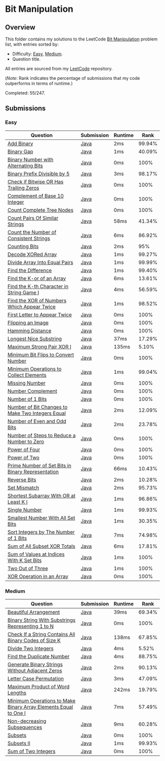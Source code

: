 # Bit Manipulation

## Overview
This folder contains my solutions to the LeetCode [Bit Manipulation](https://leetcode.com/problem-list/bit-manipulation/) problem list,
with entries sorted by:
- Difficulty: [Easy](#easy), [Medium](#medium).
- Question title.

All entries are sourced from my [LeetCode](https://github.com/shumarb/leetcode) repository.

(*Note*: Rank indicates the percentage of submissions that my code outperforms in terms of runtime.)

Completed: 55/247.

## Submissions
### Easy
| Question                                                                                                                                          | Submission                                                                                                             | Runtime | Rank   |
|---------------------------------------------------------------------------------------------------------------------------------------------------|------------------------------------------------------------------------------------------------------------------------|---------|--------|
| [Add Binary](https://leetcode.com/problems/add-binary/description/)                                                                               | [Java](https://github.com/shumarb/leetcode/blob/main/submissions/AddBinary.java)                                       | 2ms     | 99.94% |
| [Binary Gap](https://leetcode.com/problems/binary-gap/description/)                                                                               | [Java](https://github.com/shumarb/leetcode/blob/main/submissions/BinaryGap.java)                                       | 1ms     | 40.09% |
| [Binary Number with Alternating Bits](https://leetcode.com/problems/binary-number-with-alternating-bits/description/)                             | [Java](https://github.com/shumarb/leetcode/blob/main/submissions/BinaryNumberWithAlternatingBits.java)                 | 0ms     | 100%   |
| [Binary Prefix Divisible by 5](https://leetcode.com/problems/binary-prefix-divisible-by-5/description/)                                           | [Java](https://github.com/shumarb/leetcode/blob/main/submissions/BinaryPrefixDivisibleBy5.java)                        | 3ms     | 98.17% |
| [Check if Bitwise OR Has Trailing Zeros](https://leetcode.com/problems/check-if-bitwise-or-has-trailing-zeros/description/)                       | [Java](https://github.com/shumarb/leetcode/blob/main/submissions/CheckIfBitwiseOrHasTrailingZeros.java)                | 0ms     | 100%   |
| [Complement of Base 10 Integer](https://leetcode.com/problems/complement-of-base-10-integer/description/)                                         | [Java](https://github.com/shumarb/leetcode/blob/main/submissions/ComplementOfBase10Integer.java)                       | 0ms     | 100%   |
| [Count Complete Tree Nodes](https://leetcode.com/problems/count-complete-tree-nodes/description/)                                                 | [Java](https://github.com/shumarb/leetcode/blob/main/submissions/CountCompleteTreeNodes.java)                          | 0ms     | 100%   |
| [Count Pairs Of Similar Strings](https://leetcode.com/problems/count-pairs-of-similar-strings/description/)                                       | [Java](https://github.com/shumarb/leetcode/blob/main/submissions/CountPairsOfSimilarStrings.java)                      | 58ms    | 41.34% |
| [Count the Number of Consistent Strings](https://leetcode.com/problems/count-the-number-of-consistent-strings/description/)                       | [Java](https://github.com/shumarb/leetcode/blob/main/submissions/CountTheNumberOfConsistentStrings.java)               | 6ms     | 86.92% |
| [Counting Bits](https://leetcode.com/problems/counting-bits/description/)                                                                         | [Java](https://github.com/shumarb/leetcode/blob/main/submissions/CountingBits.java)                                    | 2ms     | 95%    |
| [Decode XORed Array](https://leetcode.com/problems/decode-xored-array/description/)                                                               | [Java](https://github.com/shumarb/leetcode/blob/main/submissions/DecodeXoredArray.java)                                | 1ms     | 99.27% |
| [Divide Array Into Equal Pairs](https://leetcode.com/problems/divide-array-into-equal-pairs/description/)                                         | [Java](https://github.com/shumarb/leetcode/blob/main/submissions/DivideArrayIntoEqualPairs.java)                       | 1ms     | 99.99% |
| [Find the Difference](https://leetcode.com/problems/find-the-difference/description/)                                                             | [Java](https://github.com/shumarb/leetcode/blob/main/submissions/FindTheDifference.java)                               | 1ms     | 99.40% |
| [Find the K-or of an Array](https://leetcode.com/problems/find-the-k-or-of-an-array/description/)                                                 | [Java](https://github.com/shumarb/leetcode/blob/main/submissions/FindTheKOrOfAnArray.java)                             | 6ms     | 13.61% |
| [Find the K-th Character in String Game I](https://leetcode.com/problems/find-the-k-th-character-in-string-game-i/description/)                   | [Java](https://github.com/shumarb/leetcode/blob/main/submissions/FindTheKthCharacterInStringGameOne.java)              | 4ms     | 56.59% |
| [Find the XOR of Numbers Which Appear Twice](https://leetcode.com/problems/find-the-xor-of-numbers-which-appear-twice/description/)               | [Java](https://github.com/shumarb/leetcode/blob/main/submissions/FindTheXOROfNumbersWhichAppearTwice.java)             | 1ms     | 98.52% |
| [First Letter to Appear Twice](https://leetcode.com/problems/first-letter-to-appear-twice/description/)                                           | [Java](https://github.com/shumarb/leetcode/blob/main/submissions/FirstLetterToAppearTwice.java)                        | 0ms     | 100%   |
| [Flipping an Image](https://leetcode.com/problems/flipping-an-image/description)                                                                  | [Java](https://github.com/shumarb/leetcode/blob/main/submissions/FlippingAnImage.java)                                 | 0ms     | 100%   |
| [Hamming Distance](https://leetcode.com/problems/hamming-distance/description)                                                                    | [Java](https://github.com/shumarb/leetcode/blob/main/submissions/HammingDistance.java)                                 | 0ms     | 100%   |
| [Longest Nice Substring](https://leetcode.com/problems/longest-nice-substring/description/)                                                       | [Java](https://github.com/shumarb/leetcode/blob/main/submissions/LongestNiceSubstring.java)                            | 37ms    | 17.29% |
| [Maximum Strong Pair XOR I](https://leetcode.com/problems/maximum-strong-pair-xor-i/description/)                                                 | [Java](https://github.com/shumarb/leetcode/blob/main/submissions/MaximumStrongPairXorOne.java)                         | 135ms   | 5.10%  |
| [Minimum Bit Flips to Convert Number](https://leetcode.com/problems/minimum-bit-flips-to-convert-number/description/)                             | [Java](https://github.com/shumarb/leetcode/blob/main/submissions/MinimumBitFlipsToConvertNumber.java)                  | 0ms     | 100%   |
| [Minimum Operations to Collect Elements](https://leetcode.com/problems/minimum-operations-to-collect-elements/description/)                       | [Java](https://github.com/shumarb/leetcode/blob/main/submissions/MinimumOperationsToCollectElements.java)              | 1ms     | 99.04% |
| [Missing Number](https://leetcode.com/problems/missing-number/description/)                                                                       | [Java](https://github.com/shumarb/leetcode/blob/main/submissions/MissingNumber.java)                                   | 0ms     | 100%   |
| [Number Complement](https://leetcode.com/problems/number-complement/description/)                                                                 | [Java](https://github.com/shumarb/leetcode/blob/main/submissions/NumberComplement.java)                                | 0ms     | 100%   |
| [Number of 1 Bits](https://leetcode.com/problems/number-of-1-bits/description/)                                                                   | [Java](https://github.com/shumarb/leetcode/blob/main/submissions/NumberOf1Bits.java)                                   | 0ms     | 100%   |
| [Number of Bit Changes to Make Two Integers Equal](https://leetcode.com/problems/number-of-bit-changes-to-make-two-integers-equal/description/)   | [Java](https://github.com/shumarb/leetcode/blob/main/submissions/NumberOfBitChangesToMakeTwoIntegersEqual.java)        | 2ms     | 12.09% |
| [Number of Even and Odd Bits](https://leetcode.com/problems/number-of-even-and-odd-bits/description/)                                             | [Java](https://github.com/shumarb/leetcode/blob/main/submissions/NumberOfEvenAndOddBits.java)                          | 2ms     | 23.78% |
| [Number of Steps to Reduce a Number to Zero](https://leetcode.com/problems/number-of-steps-to-reduce-a-number-to-zero/description/)               | [Java](https://github.com/shumarb/leetcode/blob/main/submissions/NumberOfStepsToReduceANumberToZero.java)              | 0ms     | 100%   |
| [Power of Four](https://leetcode.com/problems/power-of-four/description/)                                                                         | [Java](https://github.com/shumarb/leetcode/blob/main/submissions/PowerOfFour.java)                                     | 0ms     | 100%   |
| [Power of Two](https://leetcode.com/problems/power-of-two/description/)                                                                           | [Java](https://github.com/shumarb/leetcode/blob/main/submissions/PowerOfTwo.java)                                      | 0ms     | 100%   |
| [Prime Number of Set Bits in Binary Representation](https://leetcode.com/problems/prime-number-of-set-bits-in-binary-representation/description/) | [Java](https://github.com/shumarb/leetcode/blob/main/submissions/PrimeNumberOfSetBitsInBinaryRepresentation.java)      | 66ms    | 10.43% |
| [Reverse Bits](https://leetcode.com/problems/reverse-bits/description/)                                                                           | [Java](https://github.com/shumarb/leetcode/blob/main/submissions/ReverseBits.java)                                     | 2ms     | 10.28% |
| [Set Mismatch](https://leetcode.com/problems/set-mismatch/description/)                                                                           | [Java](https://github.com/shumarb/leetcode/blob/main/submissions/SetMismatch.java)                                     | 2ms     | 95.73% |
| [Shortest Subarray With OR at Least K I](https://leetcode.com/problems/shortest-subarray-with-or-at-least-k-i/description/)                       | [Java](https://github.com/shumarb/leetcode/blob/main/submissions/ShortestSubarrayWithOrAtLeastKOne.java)               | 1ms     | 96.86% |
| [Single Number](https://leetcode.com/problems/single-number/description/)                                                                         | [Java](https://github.com/shumarb/leetcode/blob/main/submissions/SingleNumber.java)                                    | 1ms     | 99.93% |
| [Smallest Number With All Set Bits](https://leetcode.com/problems/smallest-number-with-all-set-bits/description/)                                 | [Java](https://github.com/shumarb/leetcode/blob/main/submissions/SmallestNumberWithAllSetBits.java)                    | 1ms     | 30.35% |
| [Sort Integers by The Number of 1 Bits](https://leetcode.com/problems/sort-integers-by-the-number-of-1-bits/description/)                         | [Java](https://github.com/shumarb/leetcode/blob/main/submissions/SortIntegersByTheNumberOf1Bits.java)                  | 7ms     | 74.98% |
| [Sum of All Subset XOR Totals](https://leetcode.com/problems/sum-of-all-subset-xor-totals/description/)                                           | [Java](https://github.com/shumarb/leetcode/blob/main/submissions/SumOfAllSubsetXorTotals.java)                         | 6ms     | 17.81% |
| [Sum of Values at Indices With K Set Bits](https://leetcode.com/problems/sum-of-values-at-indices-with-k-set-bits/description/)                   | [Java](https://github.com/shumarb/leetcode/blob/main/submissions/SumOfValuesAtIndicesWithKSetBits.java)                | 1ms     | 100%   |
| [Two Out of Three](https://leetcode.com/problems/two-out-of-three/description/)                                                                   | [Java](https://github.com/shumarb/leetcode/blob/main/submissions/TwoOutOfThree.java)                                   | 1ms     | 100%   |
| [XOR Operation in an Array](https://leetcode.com/problems/xor-operation-in-an-array/description/)                                                 | [Java](https://github.com/shumarb/leetcode/blob/main/submissions/XorOperationInAnArray.java)                           | 0ms     | 100%   |

### Medium
| Question                                                                                                                                                                      | Submission                                                                                                                     | Runtime | Rank   |
|-------------------------------------------------------------------------------------------------------------------------------------------------------------------------------|--------------------------------------------------------------------------------------------------------------------------------|---------|--------|
| [Beautiful Arrangement](https://leetcode.com/problems/beautiful-arrangement/description/)                                                                                     | [Java](https://github.com/shumarb/leetcode/blob/main/submissions/BeautifulArrangement.java)                                    | 39ms    | 69.34% |
| [Binary String With Substrings Representing 1 to N](https://leetcode.com/problems/binary-string-with-substrings-representing-1-to-n/description/)                             | [Java](https://github.com/shumarb/leetcode/blob/main/submissions/BinaryStringWithSubstringsRepresenting1ToN.java)              | 0ms     | 100%   |
| [Check If a String Contains All Binary Codes of Size K](https://leetcode.com/problems/check-if-a-string-contains-all-binary-codes-of-size-k/description/)                     | [Java](https://github.com/shumarb/leetcode/blob/main/submissions/CheckIfAStringContainsAllBinaryCodesOfSizeK.java)             | 138ms   | 67.85% |
| [Divide Two Integers](https://leetcode.com/problems/divide-two-integers/description/)                                                                                         | [Java](https://github.com/shumarb/leetcode/blob/main/submissions/DivideTwoIntegers.java)                                       | 4ms     | 5.52%  |
| [Find the Duplicate Number](https://leetcode.com/problems/find-the-duplicate-number/description/)                                                                             | [Java](https://github.com/shumarb/leetcode/blob/main/submissions/FindTheDuplicateNumber.java)                                  | 4ms     | 88.75% |
| [Generate Binary Strings Without Adjacent Zeros](https://leetcode.com/problems/generate-binary-strings-without-adjacent-zeros/description/)                                   | [Java](https://github.com/shumarb/leetcode/blob/main/submissions/GenerateBinaryStringsWithoutAdjacentZeros.java)               | 2ms     | 90.13% |
| [Letter Case Permutation](https://leetcode.com/problems/letter-case-permutation/description/)                                                                                 | [Java](https://github.com/shumarb/leetcode/blob/main/submissions/LetterCasePermutation.java)                                   | 3ms     | 47.09% |
| [Maximum Product of Word Lengths](https://leetcode.com/problems/maximum-product-of-word-lengths/description/)                                                                 | [Java](https://github.com/shumarb/leetcode/blob/main/submissions/MaximumProductOfWordLengths.java)                             | 242ms   | 19.79% |
| [Minimum Operations to Make Binary Array Elements Equal to One I](https://leetcode.com/problems/minimum-operations-to-make-binary-array-elements-equal-to-one-i/description/) | [Java](https://github.com/shumarb/leetcode/blob/main/submissions/MinimumOperationsToMakeBinaryArrayElementsEqualToOneOne.java) | 7ms     | 57.49% |
| [Non-decreasing Subsequences](https://leetcode.com/problems/non-decreasing-subsequences/description/)                                                                         | [Java](https://github.com/shumarb/leetcode/blob/main/submissions/NonDecreasingSubsequences.java)                               | 9ms     | 60.28% |
| [Subsets](https://leetcode.com/problems/subsets/description/)                                                                                                                 | [Java](https://github.com/shumarb/leetcode/blob/main/submissions/Subsets.java)                                                 | 0ms     | 100%   |
| [Subsets II](https://leetcode.com/problems/subsets-ii/description/)                                                                                                           | [Java](https://github.com/shumarb/leetcode/blob/main/submissions/SubsetsTwo.java)                                              | 1ms     | 99.93% |
| [Sum of Two Integers](https://leetcode.com/problems/sum-of-two-integers/description/)                                                                                         | [Java](https://github.com/shumarb/leetcode/blob/main/submissions/SumOfTwoIntegers.java)                                        | 0ms     | 100%   |

